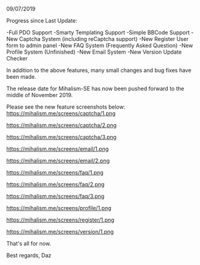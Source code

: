 09/07/2019

Progress since Last Update:

-Full PDO Support
-Smarty Templating Support
-Simple BBCode Support
-New Captcha System (including reCaptcha support)
-New Register User form to admin panel
-New FAQ System (Frequently Asked Question)
-New Profile System (Unfinished)
-New Email System
-New Version Update Checker

In addition to the above features, many small changes and bug fixes have been made.

The release date for Mihalism-SE has now been pushed forward to the middle of November 2019.

Please see the new feature screenshots below:
https://mihalism.me/screens/captcha/1.png

https://mihalism.me/screens/captcha/2.png

https://mihalism.me/screens/captcha/3.png

https://mihalism.me/screens/email/1.png

https://mihalism.me/screens/email/2.png

https://mihalism.me/screens/faq/1.png

https://mihalism.me/screens/faq/2.png

https://mihalism.me/screens/faq/3.png

https://mihalism.me/screens/profile/1.png

https://mihalism.me/screens/register/1.png

https://mihalism.me/screens/version/1.png

That's all for now.

Best regards,
Daz
